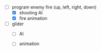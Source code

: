 

- [ ] program enemy fire (up, left, right, down)
    - [x] shooting AI
    - [x] fire animation
- [ ] glider
    - [ ] AI
    - [ ] animation


